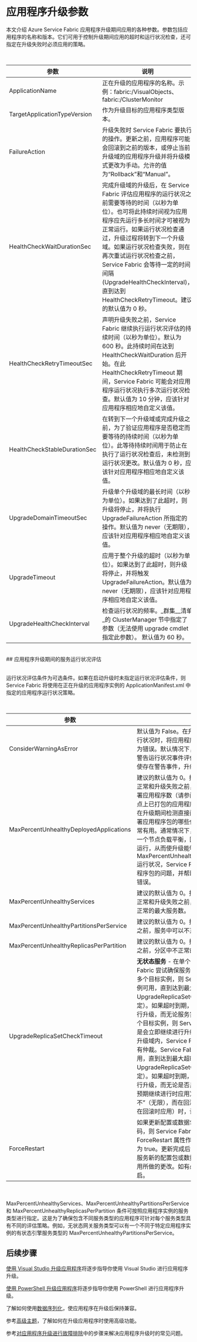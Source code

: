 
<properties
   pageTitle="应用程序升级：升级参数 | Azure"
   description="介绍与升级 Service Fabric 应用程序相关的参数，包括要执行的运行状况检查，以及用于自动撤消升级的策略。"
   services="service-fabric"
   documentationCenter=".net"
   authors="mani-ramaswamy"
   manager="samgeo"
   editor=""/>

<tags
   ms.service="service-fabric"
   ms.date="05/18/2016"
   wacn.date="07/04/2016"/>



# 应用程序升级参数

本文介绍 Azure Service Fabric 应用程序升级期间应用的各种参数。参数包括应用程序的名称和版本。它们可用于控制升级期间应用的超时和运行状况检查，还可指定在升级失败时必须应用的策略。


<br>

| 参数 | 说明 |
| --- | --- |
| ApplicationName | 正在升级的应用程序的名称。示例：fabric:/VisualObjects、fabric:/ClusterMonitor |
| TargetApplicationTypeVersion | 作为升级目标的应用程序类型版本。 |
| FailureAction | 升级失败时 Service Fabric 要执行的操作。更新之前，应用程序可能会回滚到之前的版本，或停止当前升级域的应用程序升级并将升级模式更改为手动。允许的值为“Rollback”和“Manual”。 |
| HealthCheckWaitDurationSec | 完成升级域的升级后，在 Service Fabric 评估应用程序的运行状况之前需要等待的时间（以秒为单位）。也可将此持续时间视为应用程序应先运行多长时间才可被视为正常运行。如果运行状况检查通过，升级过程将转到下一个升级域。如果运行状况检查失败，则在再次重试运行状况检查之前，Service Fabric 会等待一定的时间间隔 (UpgradeHealthCheckInterval)，直到达到 HealthCheckRetryTimeout。建议的默认值为 0 秒。 |
| HealthCheckRetryTimeoutSec | 声明升级失败之前，Service Fabric 继续执行运行状况评估的持续时间（以秒为单位）。默认为 600 秒。此持续时间在达到 HealthCheckWaitDuration 后开始。在此 HealthCheckRetryTimeout 期间，Service Fabric 可能会对应用程序运行状况执行多次运行状况检查。默认值为 10 分钟，应该针对应用程序相应地自定义该值。 |
| HealthCheckStableDurationSec | 在转到下一个升级域或完成升级之前，为了验证应用程序是否稳定而要等待的持续时间（以秒为单位）。此等待持续时间用于防止在执行了运行状况检查后，未检测到运行状况更改。默认值为 0 秒，应该针对应用程序相应地自定义该值。 |
| UpgradeDomainTimeoutSec | 升级单个升级域的最长时间（以秒为单位）。如果达到了此超时，则升级将停止，并将执行 UpgradeFailureAction 所指定的操作。默认值为 never（无期限），应该针对应用程序相应地自定义该值。 |
| UpgradeTimeout | 应用于整个升级的超时（以秒为单位）。如果达到了此超时，则升级将停止，并将触发 UpgradeFailureAction。默认值为 never（无期限），应该针对应用程序相应地自定义该值。 |
| UpgradeHealthCheckInterval | 检查运行状况的频率。_群集__清单_的 ClusterManager 节中指定了参数（无法使用 upgrade cmdlet 指定此参数）。 默认值为 60 秒。 |






<br>
## 应用程序升级期间的服务运行状况评估

<br> 运行状况评估条件为可选条件。如果在启动升级时未指定运行状况评估条件，则 Service Fabric 将使用在正在升级的应用程序实例的 ApplicationManifest.xml 中指定的应用程序运行状况策略。


<br>

| 参数 | 说明 |
| --- | --- |
| ConsiderWarningAsError | 默认值为 False。在升级期间评估应用程序的运行状况时，将应用程序的警告运行状况事件视为错误。默认情况下，Service Fabric 不会将警告运行状况事件评估为失败（错误），因此即使存在警告事件，升级也可以继续。 |
| MaxPercentUnhealthyDeployedApplications | 建议的默认值为 0。指定在将应用程序视为不正常和升级失败之前，可以不正常的最大已部署应用程序数（请参阅[运行状况部分](/documentation/articles/service-fabric-health-introduction/)）。这是节点上已打包的应用程序的运行状况，因此这对在升级期间检测直接问题以及检测节点上所部署应用程序包的哪些位置不正常（崩溃等）非常有用。通常情况下，应用程序的副本将与另一个节点负载平衡，因此使应用程序显示正常运行，从而使升级能够继续。通过指定严格的 MaxPercentUnhealthyDeployedApplications 运行状况，Service Fabric 可以快速检测应用程序包的问题，并帮助在升级过程中即时报告错误。 |
| MaxPercentUnhealthyServices | 建议的默认值为 0。指定在将应用程序视为不正常和升级失败之前，应用程序实例中可以不正常的最大服务数。 |
| MaxPercentUnhealthyPartitionsPerService | 建议的默认值为 0。指定在将服务视为不正常之前，服务中可以不正常的最大分区数。 |
| MaxPercentUnhealthyReplicasPerPartition | 建议的默认值为 0。指定在将分区视为不正常之前，分区中不正常的最大副本数。 |
| UpgradeReplicaSetCheckTimeout | **无状态服务** - 在单个升级域内，Service Fabric 尝试确保服务的其他实例可用。如果有多个目标实例，则 Service Fabric 等待多个实例可用，直到达到最大超时值（由 UpgradeReplicaSetCheckTimeout 属性指定）。如果超时到期，Service Fabric 将继续进行升级，而无论服务实例的数量。如果只有一个目标实例，则 Service Fabric 不会等待，而是会立即继续进行升级。**有状态服务** - 在单个升级域内，Service Fabric 尝试确保副本集具有仲裁。Service Fabric 将等待一个仲裁可用，直到达到最大超时值（由 UpgradeReplicaSetCheckTimeout 属性指定）。如果超时到期，Service Fabric 将继续进行升级，而无论是否具有仲裁。前滚（升级按预期继续进行时应用）时，此设置会设置为“从不”（无限），而在回滚（升级遇到了错误并正在回滚时应用）时，设置为 900 秒。 |
| ForceRestart | 如果更新配置或数据包，而不更新的服务代码，则 Service Fabric 不会重启服务，除非将 ForceRestart 属性作为 API 调用的一部分设置为 true。更新完成后，Service Fabric 将通知服务新的配置包或数据包可用。该服务负责应用所做的更改。如有必要，该服务可进行重启。 |



<br> <br> MaxPercentUnhealthyServices、MaxPercentUnhealthyPartitionsPerService 和 MaxPercentUnhealthyReplicasPerPartition 条件可按照应用程序实例的服务类型进行指定。这是为了确保包含不同服务类型的应用程序可针对每个服务类型具有不同的评估策略。例如，无状态网关服务类型可以有一个不同于特定应用程序实例的有状态引擎服务类型的 MaxPercentUnhealthyPartitionsPerService。

## 后续步骤

[使用 Visual Studio 升级应用程序](/documentation/articles/service-fabric-application-upgrade-tutorial/)将逐步指导你使用 Visual Studio 进行应用程序升级。

[使用 PowerShell 升级应用程序](/documentation/articles/service-fabric-application-upgrade-tutorial-powershell/)将逐步指导你使用 PowerShell 进行应用程序升级。

了解如何使用[数据序列化](/documentation/articles/service-fabric-application-upgrade-data-serialization/)，使应用程序在升级后保持兼容。

参考[高级主题](/documentation/articles/service-fabric-application-upgrade-advanced/)，了解如何在升级应用程序时使用高级功能。

参考[对应用程序升级进行故障排除](/documentation/articles/service-fabric-application-upgrade-troubleshooting/)中的步骤来解决应用程序升级时的常见问题。
 

<!---HONumber=Mooncake_0627_2016-->